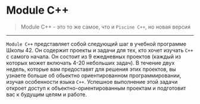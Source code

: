 # Module C++ #

> Module C++ - это то же самое, что и `Piscine C++`, но новая версия

---


`Module C++` представляет собой следующий шаг в учебной программе Школы 42. Он содержит проекты и задачи для тех, кто хочет изучать `C++` с самого начала. Он состоит из 9 ежедневных проектов (каждый из которых может включать 4-20 небольших задач). В течение двух недель, которые вам предоставят для решения этих проектов, вы узнаете больше об обьектно ориентированном программировании, изучая особенности языка `C++`. Успешное выполнение этой задачи откроет доступ к объектно-ориентированным проектам и подготовит вас к будущим целям и работе.
